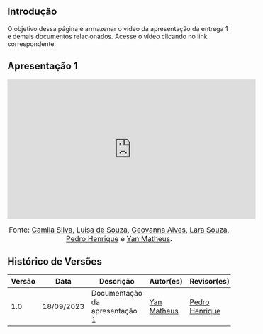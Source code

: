 ## Introdução

O objetivo dessa página é armazenar o vídeo da apresentação da entrega 1 e demais documentos relacionados. Acesse o vídeo clicando no link correspondente.

## Apresentação 1

<iframe width="560" height="315" src="https://www.youtube.com/embed/v9r0mlOZKa0" title="YouTube video player" frameborder="0" allow="accelerometer; autoplay; clipboard-write; encrypted-media; gyroscope; picture-in-picture; web-share" referrerpolicy="strict-origin-when-cross-origin" allowfullscreen></iframe>

<font size="3"><p style="text-align: center">Fonte: [Camila Silva](https://github.com/CamilaSilvaC), [Luísa de Souza](https://github.com/luisa12ll), [Geovanna Alves](https://github.com/GeovannaUmbelino), [Lara Souza](https://github.com/mel14-hub), [Pedro Henrique](https://github.com/pedrohpsantos) e [Yan Matheus](https://github.com/Yanmatheus0812).</p></font>

## Histórico de Versões

| Versão | Data       | Descrição                    | Autor(es)                          | Revisor(es)                          |
|--------|------------|------------------------------|-----------------------------------|-------------------------------------|
| 1.0    | 18/09/2023 | Documentação da apresentação 1   | [Yan Matheus](https://github.com/Yanmatheus0812) | [Pedro Henrique](https://github.com/pedrohpsantos) |
